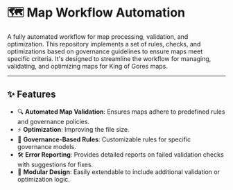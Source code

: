 # 🗺️ Map Workflow Automation

A fully automated workflow for map processing, validation, and optimization. This repository implements a set of rules, checks, and optimizations based on governance guidelines to ensure maps meet specific criteria. It's designed to streamline the workflow for managing, validating, and optimizing maps for King of Gores maps.

---

## ✨ Features

- 🔍 **Automated Map Validation**: Ensures maps adhere to predefined rules and governance policies.
- ⚡ **Optimization**: Improving the file size.
- 📜 **Governance-Based Rules**: Customizable rules for specific governance models.
- 🛠️ **Error Reporting**: Provides detailed reports on failed validation checks with suggestions for fixes.
- 🔗 **Modular Design**: Easily extendable to include additional validation or optimization logic.
